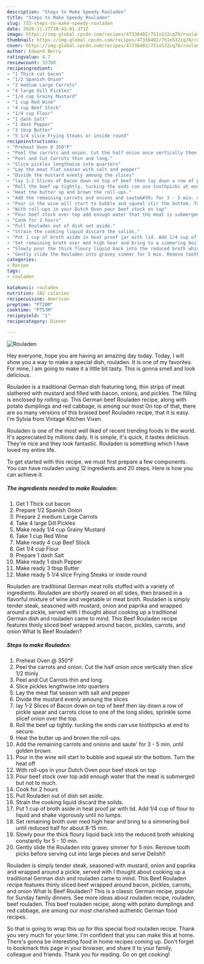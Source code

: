 ```yaml
---
description: "Steps to Make Speedy Rouladen"
title: "Steps to Make Speedy Rouladen"
slug: 733-steps-to-make-speedy-rouladen
date: 2020-11-27T20:43:01.371Z
image: https://img-global.cpcdn.com/recipes/47336402/751x532cq70/rouladen-recipe-main-photo.jpg
thumbnail: https://img-global.cpcdn.com/recipes/47336402/751x532cq70/rouladen-recipe-main-photo.jpg
cover: https://img-global.cpcdn.com/recipes/47336402/751x532cq70/rouladen-recipe-main-photo.jpg
author: Edward Berry
ratingvalue: 4.7
reviewcount: 33700
recipeingredient:
- "1 Thick cut bacon"
- "1/2 Spanish Onion"
- "2 medium Large Carrots"
- "4 large Dill Pickles"
- "1/4 cup Grainy Mustard"
- "1 cup Red Wine"
- "4 cup Beef Stock"
- "1/4 cup Flour"
- "1 dash Salt"
- "1 dash Pepper"
- "3 tbsp Butter"
- "5 1/4 slice Frying Steaks or inside round"
recipeinstructions:
- "Preheat Oven @ 350°F"
- "Peel the carrots and onion. Cut the half onion once vertically then slice 1/2 thinly"
- "Peel and Cut Carrots thin and long."
- "Slice pickles lengthwise into quarters"
- "Lay the meat flat season with salt and pepper"
- "Divide the mustard evenly amoung the slices"
- "lay 1-2 Slices of Bacon down on top of beef then lay down a row of pickle spear and carrots close to one of the long slides, sprinkle some slicef onion over the top."
- "Roll the beef up tightly. tucking the ends can use toothpicks at end to secure."
- "Heat the butter up and brown the roll-ups."
- "Add the remaining carrots and onions and saute&#39; for 3 - 5 min. until golden brown."
- "Pour in the wine will start to bubble and squeal stir the bottom. Turn the heat off"
- "With roll-ups in your Dutch Oven pour beef stock on top"
- "Pour beef stock over top add enough water that the meat is submerged but not to much."
- "Cook for 2 hours"
- "Pull Rouladen out of dish set aside."
- "Strain the cooking liquid discard the solids."
- "Put 1 cup of broth aside in heat proof jar with lid. Add 1/4 cup of flour to liquid and shake vigorously until no lumps."
- "Set remaining broth over med high hear and bring to a simmering boil until reduced half for about 8-15 min."
- "Slowly pour the thick floury liquid back into the reduced broth whisking constantly for 5 - 10 min."
- "Gently slide the Rouladen into gravey simmer for 5 min. Remove tooth picks  before serving cut into large pieces and serve Delish!!"
categories:
- Recipe
tags:
- rouladen

katakunci: rouladen 
nutrition: 182 calories
recipecuisine: American
preptime: "PT20M"
cooktime: "PT53M"
recipeyield: "1"
recipecategory: Dinner

---
```



![Rouladen](https://img-global.cpcdn.com/recipes/47336402/751x532cq70/rouladen-recipe-main-photo.jpg)

Hey everyone, hope you are having an amazing day today. Today, I will show you a way to make a special dish, rouladen. It is one of my favorites. For mine, I am going to make it a little bit tasty. This is gonna smell and look delicious.

Rouladen is a traditional German dish featuring long, thin strips of meat slathered with mustard and filled with bacon, onions, and pickles. The filling is enclosed by rolling up. This German beef Rouladen recipe, along with potato dumplings and red cabbage, is among our most On top of that, there are so many versions of this braised beef Rouladen recipe, that it is easy. I&#39;m Sylvia from Vintage Kitchen Vixen.

Rouladen is one of the most well liked of recent trending foods in the world. It's appreciated by millions daily. It is simple, it's quick, it tastes delicious. They're nice and they look fantastic. Rouladen is something which I have loved my entire life.


To get started with this recipe, we must first prepare a few components. You can have rouladen using 12 ingredients and 20 steps. Here is how you can achieve it.

<!--inarticleads1-->

##### The ingredients needed to make Rouladen:

1. Get 1 Thick cut bacon
1. Prepare 1/2 Spanish Onion
1. Prepare 2 medium Large Carrots
1. Take 4 large Dill Pickles
1. Make ready 1/4 cup Grainy Mustard
1. Take 1 cup Red Wine
1. Make ready 4 cup Beef Stock
1. Get 1/4 cup Flour
1. Prepare 1 dash Salt
1. Make ready 1 dash Pepper
1. Make ready 3 tbsp Butter
1. Make ready 5 1/4 slice Frying Steaks or inside round


Rouladen are traditional German meat rolls stuffed with a variety of ingredients. Rouladen are shortly seared on all sides, then braised in a flavorful mixture of wine and vegetable or meat broth. Rouladen is simply tender steak, seasoned with mustard, onion and paprika and wrapped around a pickle, served with I thought about cooking up a traditional German dish and rouladen came to mind. This Beef Rouladen recipe features thinly sliced beef wrapped around bacon, pickles, carrots, and onion What Is Beef Rouladen? 

<!--inarticleads2-->

##### Steps to make Rouladen:

1. Preheat Oven @ 350°F
1. Peel the carrots and onion. Cut the half onion once vertically then slice 1/2 thinly
1. Peel and Cut Carrots thin and long.
1. Slice pickles lengthwise into quarters
1. Lay the meat flat season with salt and pepper
1. Divide the mustard evenly amoung the slices
1. lay 1-2 Slices of Bacon down on top of beef then lay down a row of pickle spear and carrots close to one of the long slides, sprinkle some slicef onion over the top.
1. Roll the beef up tightly. tucking the ends can use toothpicks at end to secure.
1. Heat the butter up and brown the roll-ups.
1. Add the remaining carrots and onions and saute&#39; for 3 - 5 min. until golden brown.
1. Pour in the wine will start to bubble and squeal stir the bottom. Turn the heat off
1. With roll-ups in your Dutch Oven pour beef stock on top
1. Pour beef stock over top add enough water that the meat is submerged but not to much.
1. Cook for 2 hours
1. Pull Rouladen out of dish set aside.
1. Strain the cooking liquid discard the solids.
1. Put 1 cup of broth aside in heat proof jar with lid. Add 1/4 cup of flour to liquid and shake vigorously until no lumps.
1. Set remaining broth over med high hear and bring to a simmering boil until reduced half for about 8-15 min.
1. Slowly pour the thick floury liquid back into the reduced broth whisking constantly for 5 - 10 min.
1. Gently slide the Rouladen into gravey simmer for 5 min. Remove tooth picks  before serving cut into large pieces and serve Delish!!


Rouladen is simply tender steak, seasoned with mustard, onion and paprika and wrapped around a pickle, served with I thought about cooking up a traditional German dish and rouladen came to mind. This Beef Rouladen recipe features thinly sliced beef wrapped around bacon, pickles, carrots, and onion What Is Beef Rouladen? This is a classic German recipe, popular for Sunday family dinners. See more ideas about rouladen recipe, rouladen, beef rouladen. This beef rouladen recipe, along with potato dumplings and red cabbage, are among our most cherished authentic German food recipes. 

So that is going to wrap this up for this special food rouladen recipe. Thank you very much for your time. I'm confident that you can make this at home. There's gonna be interesting food in home recipes coming up. Don't forget to bookmark this page in your browser, and share it to your family, colleague and friends. Thank you for reading. Go on get cooking!
